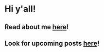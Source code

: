 # Hi y'all!

Read about me [here](https://bainbridge.github.io/health_share/about)!
-

Look for upcoming posts [here](https://bainbridge.github.io/health_share/posts)!
-
